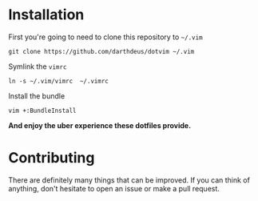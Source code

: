 # Installation

First you're going to need to clone this repository to `~/.vim`

    git clone https://github.com/darthdeus/dotvim ~/.vim

Symlink the `vimrc`

    ln -s ~/.vim/vimrc  ~/.vimrc

Install the bundle

    vim +:BundleInstall

**And enjoy the uber experience these dotfiles provide.**

# Contributing

There are definitely many things that can be improved. If you can think
of anything, don't hesitate to open an issue or make a pull request.
